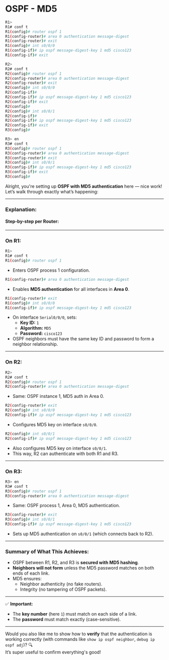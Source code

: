 # OSPF - MD5

```bash
R1>
R1# conf t
R1(config)# router ospf 1
R1(config-router)# area 0 authentication message-digest
R1(config-router)# exit
R1(config)# int s0/0/0
R1(config-if)# ip ospf message-digest-key 1 md5 cisco123
R1(config-if)# exit

R2>
R2# conf t
R2(config)# router ospf 1
R2(config-router)# area 0 authentication message-digest
R2(config-router)# exit
R2(config)# int s0/0/0
R2(config-if)# 
R2(config-if)# ip ospf message-digest-key 1 md5 cisco123
R2(config-if)# exit
R2(config)# 
R2(config)# int s0/0/1
R2(config-if)# 
R2(config-if)# ip ospf message-digest-key 1 md5 cisco123
R2(config-if)# exit
R3(config)# 

R3> en
R3# conf t
R3(config)# router ospf 1
R3(config-router)# area 0 authentication message-digest
R3(config-router)# exit
R3(config)# int s0/0/1
R3(config-if)# ip ospf message-digest-key 1 md5 cisco123
R3(config-if)# exit
R3(config)# 
```

Alright, you're setting up **OSPF with MD5 authentication** here — nice work!  
Let’s walk through exactly what’s happening:

---

### **Explanation:**

#### **Step-by-step per Router:**

---

### **On R1:**
```bash
R1> 
R1# conf t
R1(config)# router ospf 1
```
- Enters OSPF process 1 configuration.

```bash
R1(config-router)# area 0 authentication message-digest
```
- Enables **MD5 authentication** for all interfaces in **Area 0**.

```bash
R1(config-router)# exit
R1(config)# int s0/0/0
R1(config-if)# ip ospf message-digest-key 1 md5 cisco123
```
- On interface `Serial0/0/0`, sets:
  - **Key ID:** `1`
  - **Algorithm:** `MD5`
  - **Password:** `cisco123`
- OSPF neighbors must have the same key ID and password to form a neighbor relationship.

---

### **On R2:**
```bash
R2> 
R2# conf t
R2(config)# router ospf 1
R2(config-router)# area 0 authentication message-digest
```
- Same: OSPF instance 1, MD5 auth in Area 0.

```bash
R2(config-router)# exit
R2(config)# int s0/0/0
R2(config-if)# ip ospf message-digest-key 1 md5 cisco123
```
- Configures MD5 key on interface `s0/0/0`.

```bash
R2(config)# int s0/0/1
R2(config-if)# ip ospf message-digest-key 1 md5 cisco123
```
- Also configures MD5 key on interface `s0/0/1`.
- This way, R2 can authenticate with both R1 and R3.

---

### **On R3:**
```bash
R3> en
R3# conf t
R3(config)# router ospf 1
R3(config-router)# area 0 authentication message-digest
```
- Same: OSPF process 1, Area 0, MD5 authentication.

```bash
R3(config-router)# exit
R3(config)# int s0/0/1
R3(config-if)# ip ospf message-digest-key 1 md5 cisco123
```
- Sets up MD5 authentication on `s0/0/1` (which connects back to R2).

---

### **Summary of What This Achieves:**
- OSPF between R1, R2, and R3 is **secured with MD5 hashing**.
- **Neighbors will not form** unless the MD5 password matches on both ends of each link.
- MD5 ensures:
  - Neighbor authenticity (no fake routers).
  - Integrity (no tampering of OSPF packets).

---

✅ **Important:**  
- The **key number** (here `1`) must match on each side of a link.
- The **password** must match exactly (case-sensitive).

---

Would you also like me to show how to **verify** that the authentication is working correctly (with commands like `show ip ospf neighbor`, `debug ip ospf adj`)? 🔍  
It’s super useful to confirm everything's good!